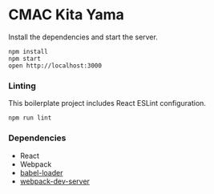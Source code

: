 CMAC Kita Yama
=====================


Install the dependencies and start the server.

```
npm install
npm start
open http://localhost:3000
```


### Linting

This boilerplate project includes React ESLint configuration.

```
npm run lint
```

### Dependencies

* React
* Webpack
* [babel-loader](https://github.com/babel/babel-loader)
* [webpack-dev-server](https://github.com/webpack/webpack-dev-server)
